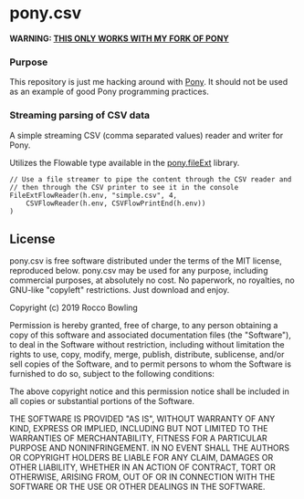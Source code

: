 # pony.csv

**WARNING: [THIS ONLY WORKS WITH MY FORK OF PONY](https://github.com/KittyMac/ponyc/tree/roc)**

### Purpose

This repository is just me hacking around with [Pony](https://www.ponylang.io). It should not be used as an example of good Pony programming practices.

### Streaming parsing of CSV data

A simple streaming CSV (comma separated values) reader and writer for Pony.

Utilizes the Flowable type available in the [pony.fileExt](https://github.com/KittyMac/pony.flow) library.

```
// Use a file streamer to pipe the content through the CSV reader and 
// then through the CSV printer to see it in the console
FileExtFlowReader(h.env, "simple.csv", 4,
	CSVFlowReader(h.env, CSVFlowPrintEnd(h.env))
)
```


## License

pony.csv is free software distributed under the terms of the MIT license, reproduced below. pony.csv may be used for any purpose, including commercial purposes, at absolutely no cost. No paperwork, no royalties, no GNU-like "copyleft" restrictions. Just download and enjoy.

Copyright (c) 2019 Rocco Bowling

Permission is hereby granted, free of charge, to any person obtaining a copy of this software and associated documentation files (the "Software"), to deal in the Software without restriction, including without limitation the rights to use, copy, modify, merge, publish, distribute, sublicense, and/or sell copies of the Software, and to permit persons to whom the Software is furnished to do so, subject to the following conditions:

The above copyright notice and this permission notice shall be included in all copies or substantial portions of the Software.

THE SOFTWARE IS PROVIDED "AS IS", WITHOUT WARRANTY OF ANY KIND, EXPRESS OR IMPLIED, INCLUDING BUT NOT LIMITED TO THE WARRANTIES OF MERCHANTABILITY, FITNESS FOR A PARTICULAR PURPOSE AND NONINFRINGEMENT. IN NO EVENT SHALL THE AUTHORS OR COPYRIGHT HOLDERS BE LIABLE FOR ANY CLAIM, DAMAGES OR OTHER LIABILITY, WHETHER IN AN ACTION OF CONTRACT, TORT OR OTHERWISE, ARISING FROM, OUT OF OR IN CONNECTION WITH THE SOFTWARE OR THE USE OR OTHER DEALINGS IN THE SOFTWARE.